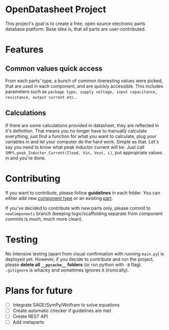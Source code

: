 # OpenDatasheet Project
This project's goal is to create a free, open source electronic parts database platform. Base idea is, that all parts are user-contributed. 

# Features
## Common values quick access
From each parts' type, a bunch of common itneresting values were picked, that are used in each component, and are quickly accessible. This includes parameters such as `package type, supply voltage, input capacitance, resistance, output current etc.`. 
## Calculations
If there are some calculations provided in datasheet, they are reflected in it's definition. That means you no longer have to manually calculate everything, just find a function for what you want to calculate, plug your variables in and let your computer do the hard work. Simple as that. Let's say you need to know what peak inductor current will be. Just call `SMPS.peak_Inductor_Current(Iload, Vin, Vout, L)`, put appropriate values in and you're done. 

# Contributing
If you want to contribute, please follow **guidelines** in each folder. You can either add new [component type](./_components/) or an existing [part](./Manufacturers).

If you've decided to contribute with new parts only, please commit to `newComponents` branch (keeping logic/scaffolding separate from component commits is much, much more clean).

# Testing
No intensive testing (apart from visual confirmation with running `main.py`) is deployed yet. However, if you decide to contribute and run the project, please __delete all `__pycache__` folders__ (or run python with `-B` flag). `.gitignore` is whacky and sometimes ignores it (ironically).

# Plans for future
- [ ] Integrate SAGE/SymPy/Wolfram to solve equations
- [ ] Create automatic checker if guidelines are met
- [ ] Create REST API
- [ ] Add metaparts